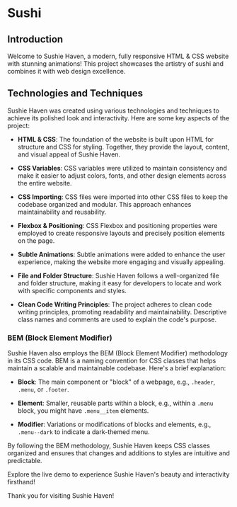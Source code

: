 # Sushi

## Introduction

Welcome to Sushie Haven, a modern, fully responsive HTML & CSS website with stunning animations! This project showcases the artistry of sushi and combines it with web design excellence.

## Technologies and Techniques

Sushie Haven was created using various technologies and techniques to achieve its polished look and interactivity. Here are some key aspects of the project:

- **HTML & CSS**: The foundation of the website is built upon HTML for structure and CSS for styling. Together, they provide the layout, content, and visual appeal of Sushie Haven.

- **CSS Variables**: CSS variables were utilized to maintain consistency and make it easier to adjust colors, fonts, and other design elements across the entire website.

- **CSS Importing**: CSS files were imported into other CSS files to keep the codebase organized and modular. This approach enhances maintainability and reusability.

- **Flexbox & Positioning**: CSS Flexbox and positioning properties were employed to create responsive layouts and precisely position elements on the page.

- **Subtle Animations**: Subtle animations were added to enhance the user experience, making the website more engaging and visually appealing.

- **File and Folder Structure**: Sushie Haven follows a well-organized file and folder structure, making it easy for developers to locate and work with specific components and styles.

- **Clean Code Writing Principles**: The project adheres to clean code writing principles, promoting readability and maintainability. Descriptive class names and comments are used to explain the code's purpose.

### BEM (Block Element Modifier)

Sushie Haven also employs the BEM (Block Element Modifier) methodology in its CSS code. BEM is a naming convention for CSS classes that helps maintain a scalable and maintainable codebase. Here's a brief explanation:

- **Block**: The main component or "block" of a webpage, e.g., `.header`, `.menu`, or `.footer`.

- **Element**: Smaller, reusable parts within a block, e.g., within a `.menu` block, you might have `.menu__item` elements.

- **Modifier**: Variations or modifications of blocks and elements, e.g., `.menu--dark` to indicate a dark-themed menu.

By following the BEM methodology, Sushie Haven keeps CSS classes organized and ensures that changes and additions to styles are intuitive and predictable.

Explore the live demo to experience Sushie Haven's beauty and interactivity firsthand!

Thank you for visiting Sushie Haven!
